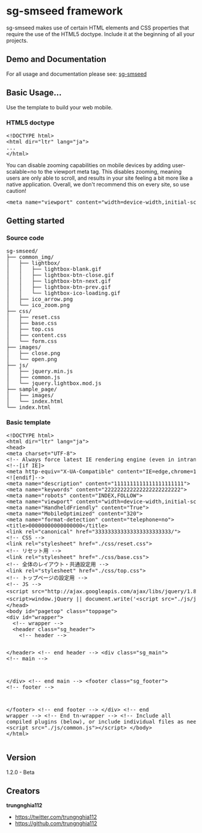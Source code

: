 <h1>sg-smseed framework</h1>
<p>sg-smseed makes use of certain HTML elements and CSS properties that require the use of the HTML5 doctype. Include it at the beginning of all your projects.</p>
<h2>Demo and Documentation</h2>
For all usage and documentation please see: <a href="http://cdg2.demopage.jp/html/vietnam/nghia/sg-smdoc/">sg-smseed</a>
<h2>Basic Usage...</h2>
<p>Use the template to build your web mobile.</p>
<h3>HTML5 doctype</h3>
<pre>&lt;!DOCTYPE html&gt;<br />&lt;html dir=&quot;ltr&quot; lang=&quot;ja&quot;&gt;
...  
&lt;/html&gt;</pre>
<p>You can disable zooming capabilities on mobile devices by adding user-scalable=no to the viewport meta tag. This disables zooming, meaning users are only able to scroll, and results in your site feeling a bit more like a native application. Overall, we don't recommend this on every site, so use caution!</p>
<pre>&lt;meta name=&quot;viewport&quot; content=&quot;width=device-width,initial-scale=1.0,minimum-scale=1.0,maximum-scale=2.0,user-scalable=yes&quot;&gt;</pre>
<h2>Getting started</h2>
<h3>Source code</h3>
<pre>sg-smseed/  
├── common_img/
│   ├── lightbox/
│   │   ├── lightbox-blank.gif
│   │   ├── lightbox-btn-close.gif
│   │   ├── lightbox-btn-next.gif
│   │   ├── lightbox-btn-prev.gif
│   │   └── lightbox-ico-loading.gif
│   ├── ico_arrow.png
│   └── ico_zoom.png
├── css/
│   ├── reset.css
│   ├── base.css
│   ├── top.css
│   ├── content.css
│   └── form.css
├── images/
│   ├── close.png
│   └── open.png
├── js/
│   ├── jquery.min.js
│   ├── common.js
│   └── jquery.lightbox.mod.js
├── sample_page/
│   ├── images/
│   └── index.html
└── index.html</pre>
<h3>Basic template</h3>
<pre>&lt;!DOCTYPE html&gt;
&lt;html dir=&quot;ltr&quot; lang=&quot;ja&quot;&gt;
&lt;head&gt;
&lt;meta charset=&quot;UTF-8&quot;&gt;
&lt;!-- Always force latest IE rendering engine (even in intranet) &amp; Chrome Frame --&gt;
&lt;!--[if IE]&gt;
&lt;meta http-equiv=&quot;X-UA-Compatible&quot; content=&quot;IE=edge,chrome=1&quot;&gt;
&lt;![endif]--&gt;
&lt;meta name=&quot;description&quot; content=&quot;1111111111111111111111&quot;&gt;
&lt;meta name=&quot;keywords&quot; content=&quot;222222222222222222222222&quot;&gt;
&lt;meta name=&quot;robots&quot; content=&quot;INDEX,FOLLOW&quot;&gt;
&lt;meta name=&quot;viewport&quot; content=&quot;width=device-width,initial-scale=1.0,minimum-scale=1.0,maximum-scale=2.0,user-scalable=yes&quot;&gt;
&lt;meta name=&quot;HandheldFriendly&quot; content=&quot;True&quot;&gt;
&lt;meta name=&quot;MobileOptimized&quot; content=&quot;320&quot;&gt;
&lt;meta name=&quot;format-detection&quot; content=&quot;telephone=no&quot;&gt;
&lt;title&gt;00000000000000000&lt;/title&gt;
&lt;link rel=&quot;canonical&quot; href=&quot;333333333333333333333333/&quot;&gt;
&lt;!-- CSS --&gt;
&lt;link rel=&quot;stylesheet&quot; href=&quot;./css/reset.css&quot;&gt;
&lt;!-- リセット用 --&gt;
&lt;link rel=&quot;stylesheet&quot; href=&quot;./css/base.css&quot;&gt;
&lt;!-- 全体のレイアウト・共通設定用 --&gt;
&lt;link rel=&quot;stylesheet&quot; href=&quot;./css/top.css&quot;&gt;
&lt;!-- トップページの設定用 --&gt;
&lt;!-- JS --&gt;
&lt;script src=&quot;http://ajax.googleapis.com/ajax/libs/jquery/1.8/jquery.min.js&quot;&gt;&lt;/script&gt;&lt;!-- jQueryの読み込み --&gt;
&lt;script&gt;window.jQuery || document.write('&lt;script src=&quot;./js/jquery.min.js&quot;&gt;&lt;\/script&gt;')&lt;/script&gt;&lt;!-- 上記CDNダウン時のフォールバック --&gt;
&lt;/head&gt;
&lt;body id=&quot;pagetop&quot; class=&quot;toppage&quot;&gt;
&lt;div id=&quot;wrapper&quot;&gt;
  &lt;!-- wrapper --&gt;
  &lt;header class=&quot;sg_header&quot;&gt;
    &lt;!-- header --&gt;
 
  &lt;/header&gt;
  &lt;!-- end header --&gt;
  &lt;div class=&quot;sg_main&quot;&gt;
    &lt;!-- main --&gt;
 
  &lt;/div&gt;
  &lt;!-- end main --&gt;
  &lt;footer class=&quot;sg_footer&quot;&gt;
    &lt;!-- footer --&gt;
 
  &lt;/footer&gt;
  &lt;!-- end footer --&gt;
&lt;/div&gt;
&lt;!-- end wrapper --&gt;
&lt;!-- End tn-wrapper --&gt;
&lt;!-- Include all compiled plugins (below), or include individual files as needed --&gt;
&lt;script src=&quot;./js/common.js&quot;&gt;&lt;/script&gt;
&lt;/body&gt;
&lt;/html&gt;</pre>
<h2>Version</h2>
<p>1.2.0 - Beta</p>
<h2>Creators</h2>
<p><strong>trungnghia112</strong></p>
<ul>
<li><a href="https://twitter.com/trungnghia112">https://twitter.com/trungnghia112</a></li>
<li><a href="https://github.com/trungnghia112">https://github.com/trungnghia112</a></li>
</ul>
